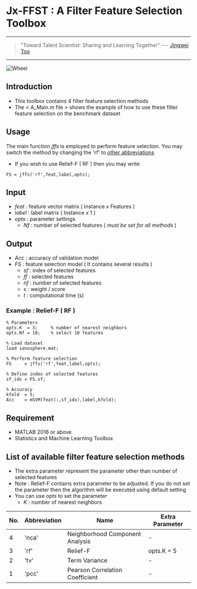 # Jx-FFST : A Filter Feature Selection Toolbox

---
> "Toward Talent Scientist: Sharing and Learning Together"
>  --- [Jingwei Too](https://jingweitoo.wordpress.com/)
---

![Wheel](https://www.mathworks.com/matlabcentral/mlc-downloads/downloads/f5e02324-3814-410d-b47e-a5f4033497dc/41a6d04b-7f52-46f8-9ee6-64fc5be9caa4/images/screenshot.PNG)

## Introduction

* This toolbox contains 4 filter feature selection methods 
* The < A_Main.m file > shows the example of how to use these filter feature selection on the benchmark dataset


## Usage
The main function *jffs* is employed to perform feature selection. You may switch the method by changing the 'rf' to [other abbreviations](/README.md#list-of-available-filter-feature-selection-methods)
* If you wish to use Relief-F ( RF ) then you may write
```code
FS = jffs('rf',feat,label,opts);
```


## Input
* *feat*   : feature vector matrix ( Instance *x* Features )
* *label*  : label matrix ( Instance *x* 1 )
* *opts*   : parameter settings
    + *Nf* : number of selected features ( *must be set for all methods* )


## Output
* *Acc*  : accuracy of validation model
* *FS*   : feature selection model ( It contains several results )
    + *sf* : index of selected features
    + *ff* : selected features
    + *nf* : number of selected features
    + *s*  : weight / score
    + *t*  : computational time (s)
    

### Example : Relief-F  ( RF ) 
```code 
% Parameters
opts.K  = 3;     % number of nearest neighbors
opts.Nf = 10;    % select 10 features

% Load dataset
load ionosphere.mat; 

% Perform feature selection 
FS     = jffs('rf',feat,label,opts);

% Define index of selected features
sf_idx = FS.sf;

% Accuracy  
kfold  = 5;
Acc    = mSVM(feat(:,sf_idx),label,kfold);
```


## Requirement

* MATLAB 2016 or above 
* Statistics and Machine Learning Toolbox


## List of available filter feature selection methods
* The extra parameter represent the parameter other than number of selected features
* Note : Relief-F contains extra parameter to be adjusted. If you do not set the parameter then the algorithm will be executed using default setting
* You can use *opts* to set the parameter
    + *K* : number of nearest neighbors


| No. | Abbreviation | Name                                |  Extra Parameter        |
|-----|--------------|-------------------------------------|-------------------------|
| 4   | 'nca'        | Neighborhood Component Analysis     | -                       |
| 3   | 'rf'         | Relief-F                            | opts.K = 5              |
| 2   | 'tv'         | Term Variance                       | -                       |
| 1   | 'pcc'        | Pearson Correlation Coefficient     | -                       |




    
    
    
